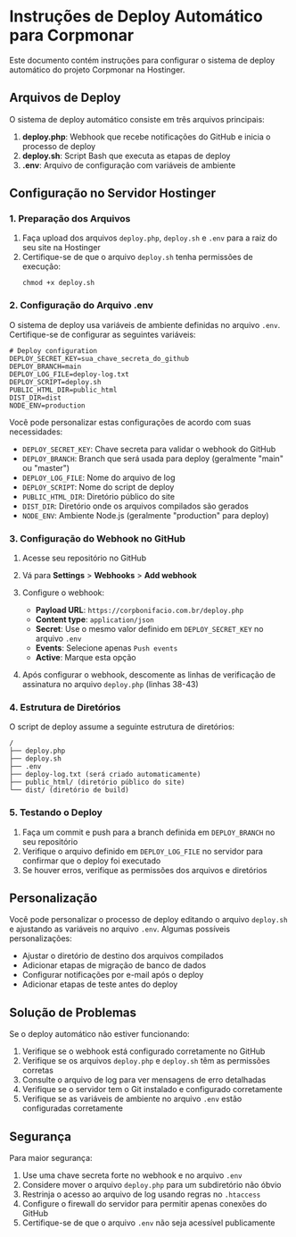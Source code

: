 # Instruções de Deploy Automático para Corpmonar

Este documento contém instruções para configurar o sistema de deploy automático do projeto Corpmonar na Hostinger.

## Arquivos de Deploy

O sistema de deploy automático consiste em três arquivos principais:

1. **deploy.php**: Webhook que recebe notificações do GitHub e inicia o processo de deploy
2. **deploy.sh**: Script Bash que executa as etapas de deploy
3. **.env**: Arquivo de configuração com variáveis de ambiente

## Configuração no Servidor Hostinger

### 1. Preparação dos Arquivos

1. Faça upload dos arquivos `deploy.php`, `deploy.sh` e `.env` para a raiz do seu site na Hostinger
2. Certifique-se de que o arquivo `deploy.sh` tenha permissões de execução:
   ```
   chmod +x deploy.sh
   ```

### 2. Configuração do Arquivo .env

O sistema de deploy usa variáveis de ambiente definidas no arquivo `.env`. Certifique-se de configurar as seguintes variáveis:

```
# Deploy configuration
DEPLOY_SECRET_KEY=sua_chave_secreta_do_github
DEPLOY_BRANCH=main
DEPLOY_LOG_FILE=deploy-log.txt
DEPLOY_SCRIPT=deploy.sh
PUBLIC_HTML_DIR=public_html
DIST_DIR=dist
NODE_ENV=production
```

Você pode personalizar estas configurações de acordo com suas necessidades:

- `DEPLOY_SECRET_KEY`: Chave secreta para validar o webhook do GitHub
- `DEPLOY_BRANCH`: Branch que será usada para deploy (geralmente "main" ou "master")
- `DEPLOY_LOG_FILE`: Nome do arquivo de log
- `DEPLOY_SCRIPT`: Nome do script de deploy
- `PUBLIC_HTML_DIR`: Diretório público do site
- `DIST_DIR`: Diretório onde os arquivos compilados são gerados
- `NODE_ENV`: Ambiente Node.js (geralmente "production" para deploy)

### 3. Configuração do Webhook no GitHub

1. Acesse seu repositório no GitHub
2. Vá para **Settings** > **Webhooks** > **Add webhook**
3. Configure o webhook:
   - **Payload URL**: `https://corpbonifacio.com.br/deploy.php`
   - **Content type**: `application/json`
   - **Secret**: Use o mesmo valor definido em `DEPLOY_SECRET_KEY` no arquivo `.env`
   - **Events**: Selecione apenas `Push events`
   - **Active**: Marque esta opção

4. Após configurar o webhook, descomente as linhas de verificação de assinatura no arquivo `deploy.php` (linhas 38-43)

### 4. Estrutura de Diretórios

O script de deploy assume a seguinte estrutura de diretórios:

```
/
├── deploy.php
├── deploy.sh
├── .env
├── deploy-log.txt (será criado automaticamente)
├── public_html/ (diretório público do site)
└── dist/ (diretório de build)
```

### 5. Testando o Deploy

1. Faça um commit e push para a branch definida em `DEPLOY_BRANCH` no seu repositório
2. Verifique o arquivo definido em `DEPLOY_LOG_FILE` no servidor para confirmar que o deploy foi executado
3. Se houver erros, verifique as permissões dos arquivos e diretórios

## Personalização

Você pode personalizar o processo de deploy editando o arquivo `deploy.sh` e ajustando as variáveis no arquivo `.env`. Algumas possíveis personalizações:

- Ajustar o diretório de destino dos arquivos compilados
- Adicionar etapas de migração de banco de dados
- Configurar notificações por e-mail após o deploy
- Adicionar etapas de teste antes do deploy

## Solução de Problemas

Se o deploy automático não estiver funcionando:

1. Verifique se o webhook está configurado corretamente no GitHub
2. Verifique se os arquivos `deploy.php` e `deploy.sh` têm as permissões corretas
3. Consulte o arquivo de log para ver mensagens de erro detalhadas
4. Verifique se o servidor tem o Git instalado e configurado corretamente
5. Verifique se as variáveis de ambiente no arquivo `.env` estão configuradas corretamente

## Segurança

Para maior segurança:

1. Use uma chave secreta forte no webhook e no arquivo `.env`
2. Considere mover o arquivo `deploy.php` para um subdiretório não óbvio
3. Restrinja o acesso ao arquivo de log usando regras no `.htaccess`
4. Configure o firewall do servidor para permitir apenas conexões do GitHub
5. Certifique-se de que o arquivo `.env` não seja acessível publicamente
